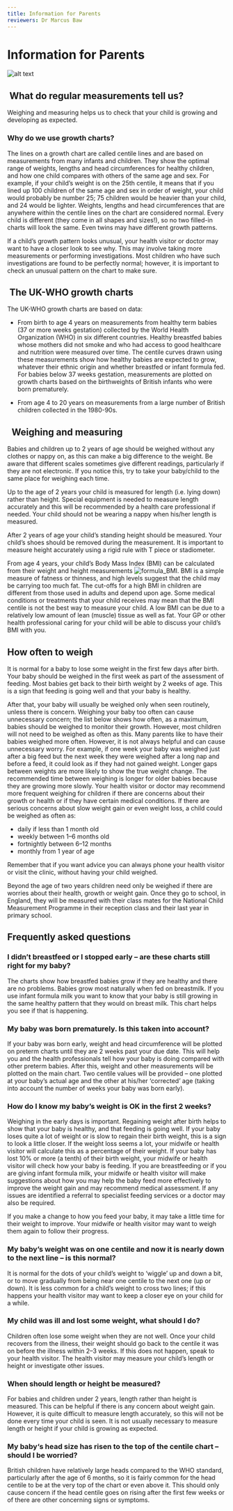 ```yaml
---
title: Information for Parents
reviewers: Dr Marcus Baw
---
```


# Information for Parents

![alt text](../_assets/_images/growthchartstitle.png)

##  What do regular measurements tell us?

Weighing and measuring helps us to check that your child is growing and developing as expected.

### Why do we use growth charts?

The lines on a growth chart are called centile lines and are based on measurements from many infants and children. They show the optimal range of weights, lengths and head circumferences for healthy children, and how one child compares with others of the same age and sex. For example, if your child’s weight is on the 25th centile, it means that if you lined up 100 children of the same age and sex in order of weight, your child would probably be number 25; 75 children would be heavier than your child, and 24 would be lighter. Weights, lengths and head circumferences that are anywhere within the centile lines on the chart are considered normal.
Every child is different (they come in all shapes and sizes!), so no two filled-in charts will look the same. Even twins may have different growth patterns.

If a child’s growth pattern looks unusual, your health visitor or doctor may want to have a closer look to see why. This may involve taking more measurements or performing investigations. Most children who have such investigations are found to be perfectly normal; however, it is important to check an unusual pattern on the chart to make sure.

##  The UK-WHO growth charts

The UK-WHO growth charts are based on data:

* From birth to age 4 years on measurements from healthy term babies (37 or more weeks gestation) collected by the World Health Organization (WHO) in six different countries. Healthy breastfed babies whose mothers did not smoke and who had access to good healthcare and nutrition were measured over time. The centile curves drawn using these measurements show how healthy babies are expected to grow, whatever their ethnic origin and whether breastfed or infant formula fed. For babies below 37 weeks gestation, measurements are plotted on growth charts based on the birthweights of British infants who were born prematurely.

* From age 4 to 20 years on measurements from a large number of British children collected in the 1980-90s.

##   Weighing and measuring

Babies and children up to 2 years of age should be weighed without any clothes or nappy on, as this can make a big difference to the weight.
Be aware that different scales sometimes give different readings, particularly if they are not electronic. If you notice this, try to take your baby/child to the same place for weighing each time.

Up to the age of 2 years your child is measured for length (i.e. lying down) rather than height. Special equipment is needed to measure length accurately and this will be recommended by a health care professional if needed. Your child should not be wearing a nappy when his/her length is measured.

After 2 years of age your child’s standing height should be measured. Your child’s shoes should be removed during the measurement. It is important to measure height accurately using a rigid rule with T piece or stadiometer.

From age 4 years, your child’s Body Mass Index (BMI) can be calculated from their weight and height measurements ![formula_BMI](https://latex.codecogs.com/svg.image?BMI&space;=&space;weight/height^2). BMI is a simple measure of fatness or thinness, and high levels suggest that the child may be carrying too much fat. The cut-offs for a high BMI in children are different from those used in adults and depend upon age. Some medical conditions or treatments that your child receives may mean that the BMI centile is not the best way to measure your child. A low BMI can be due to a relatively low amount of lean (muscle) tissue as well as fat. Your GP or other health professional caring for your child will be able to discuss your child’s BMI with you.

## How often to weigh

It is normal for a baby to lose some weight in the first few days after birth. Your baby should be weighed in the first week as part of the assessment of feeding. Most babies get back to their birth weight by 2 weeks of age. This is a sign that feeding is going well and that your baby is healthy.

After that, your baby will usually be weighed only when seen routinely, unless there is concern. Weighing your baby too often can cause unnecessary concern; the list below shows how often, as a maximum, babies should be weighed to monitor their growth. However, most children will not need to be weighed as often as this.
Many parents like to have their babies weighed more often. However, it is not always helpful and can cause unnecessary worry. For example, if one week your baby was weighed just after a big feed but the next week they were weighed after a long nap and before a feed, it could look as if they had not gained weight. Longer gaps between weights are more likely to show the true weight change. The recommended time between weighing is longer for older babies because they are growing more slowly. 
Your health visitor or doctor may recommend more frequent weighing for children if there are concerns about their growth or health or if they have certain medical conditions. If there are serious concerns about slow weight gain or even weight loss, a child could be weighed as often as:

* daily if less than 1 month old
* weekly between 1–6 months old
* fortnightly between 6–12 months
* monthly from 1 year of age

Remember that if you want advice you can always phone your health visitor or visit the clinic, without having your child weighed.

Beyond the age of two years children need only be weighed if there are worries about their health, growth or weight gain. Once they go to school, in England, they will be measured with their class mates for the National Child Measurement Programme in their reception class and their last year in primary school.

## Frequently asked questions

### I didn’t breastfeed or I stopped early – are these charts still right for my baby?

The charts show how breastfed babies grow if they are healthy and there are no problems. Babies grow most naturally when fed on breastmilk. If you use infant formula milk you want to know that your baby is still growing in the same healthy pattern that they would on breast milk. This chart helps you see if that is happening.

### My baby was born prematurely. Is this taken into account?

If your baby was born early, weight and head circumference will be plotted on preterm charts until they are 2 weeks past your due date. This will help you and the health professionals tell how your baby is doing compared with other preterm babies. After this, weight and other measurements will be plotted on the main chart. Two centile values will be provided – one plotted at your baby’s actual age and the other at his/her ‘corrected’ age (taking into account the number of weeks your baby was born early).

### How do I know my baby’s weight is OK in the first 2 weeks?

Weighing in the early days is important. Regaining weight after birth helps to show that your baby is healthy, and that feeding is going well.
If your baby loses quite a lot of weight or is slow to regain their birth weight, this is a sign to look a little closer. If the weight loss seems a lot, your midwife or health visitor will calculate this as a percentage of their weight. If your baby has lost 10% or more (a tenth) of their birth weight, your midwife or health visitor will check how your baby is feeding. If you are breastfeeding or if you are giving infant formula milk, your midwife or health visitor will make suggestions about how you may help the baby feed more effectively to improve the weight gain and may recommend medical assessment. If any issues are identified a referral to specialist feeding services or a doctor may also be required.

If you make a change to how you feed your baby, it may take a little time for their weight to improve. Your midwife or health visitor may want to weigh them again to follow their progress.

### My baby’s weight was on one centile and now it is nearly down to the next line – is this normal?

It is normal for the dots of your child’s weight to ‘wiggle’ up and down a bit, or to move gradually from being near one centile to the next one (up or down). It is less common for a child’s weight to cross two lines; if this happens your health visitor may want to keep a closer eye on your child for a while.

### My child was ill and lost some weight, what should I do?

Children often lose some weight when they are not well. Once your child recovers from the illness, their weight should go back to the centile it was on before the illness within 2–3 weeks. If this does not happen, speak to your health visitor. The health visitor may measure your child’s length or height or investigate other issues.

### When should length or height be measured?

For babies and children under 2 years, length rather than height is measured. This can be helpful if there is any concern about weight gain. However, it is quite difficult to measure length accurately, so this will not be done every time your child is seen. It is not usually necessary to measure length or height if your child is growing as expected.

### My baby‘s head size has risen to the top of the centile chart – should I be worried?

British children have relatively large heads compared to the WHO standard, particularly after the age of 6 months, so it is fairly common for the head centile to be at the very top of the chart or even above it. This should only cause concern if the head centile goes on rising after the first few weeks or of there are other concerning signs or symptoms.
